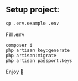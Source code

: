 ## Setup project:
```
cp .env.example .env
```
Fill .env
```
composer i
php artisan key:generate
php artisan:migrate
php artisan passport:keys
```
Enjoy 🙂